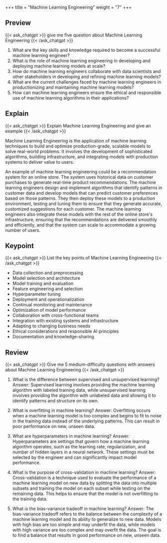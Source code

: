 +++
title = "Machine Learning Engineering"
weight = "7"
+++
## Preview
{{< ask_chatgpt >}}
give me five question about Machine Learning Engineering
{{< /ask_chatgpt >}}

1. What are the key skills and knowledge required to become a successful machine learning engineer?
2. What is the role of machine learning engineering in developing and deploying machine learning models at scale?
3. How do machine learning engineers collaborate with data scientists and other stakeholders in developing and refining machine learning models?
4. What are the current challenges faced by machine learning engineers in productionizing and maintaining machine learning models?
5. How can machine learning engineers ensure the ethical and responsible use of machine learning algorithms in their applications?   

## Explain
{{< ask_chatgpt >}}
Explain Machine Learning Engineering and give an example
{{< /ask_chatgpt >}}

Machine Learning Engineering is the application of machine learning techniques to build and optimize production-grade, scalable models to solve real-world problems. It involves the development of sophisticated algorithms, building infrastructure, and integrating models with production systems to deliver value to users.

An example of machine learning engineering could be a recommendation system for an online store. The system uses historical data on customer purchases to generate real-time product recommendations. The machine learning engineers design and implement algorithms that identify patterns in customer data and develop models that can predict customer preferences based on those patterns. They then deploy these models to a production environment, testing and tuning them to ensure that they generate accurate, customized suggestions for each customer. The machine learning engineers also integrate these models with the rest of the online store's infrastructure, ensuring that the recommendations are delivered smoothly and efficiently, and that the system can scale to accommodate a growing number of users.   

## Keypoint
{{< ask_chatgpt >}}
List the key points of Machine Learning Engineering
{{< /ask_chatgpt >}}

- Data collection and preprocessing 
- Model selection and architecture 
- Model training and evaluation 
- Feature engineering and selection 
- Hyperparameter tuning 
- Deployment and operationalization 
- Continual monitoring and maintenance 
- Optimization of model performance 
- Collaboration with cross-functional teams 
- Integration with existing systems and infrastructure 
- Adapting to changing business needs 
- Ethical considerations and responsible AI principles 
- Documentation and knowledge-sharing   

## Review
{{< ask_chatgpt >}}
Give me 5 medium-difficulty questions with answers about Machine Learning Engineering
{{< /ask_chatgpt >}}

1. What is the difference between supervised and unsupervised learning?
Answer: Supervised learning involves providing the machine learning algorithm with labeled training data, while unsupervised learning involves providing the algorithm with unlabeled data and allowing it to identify patterns and structure on its own.

2. What is overfitting in machine learning?
Answer: Overfitting occurs when a machine learning model is too complex and begins to fit to noise in the training data instead of the underlying patterns. This can result in poor performance on new, unseen data.

3. What are hyperparameters in machine learning?
Answer: Hyperparameters are settings that govern how a machine learning algorithm operates, such as the learning rate, regularization, and number of hidden layers in a neural network. These settings must be selected by the engineer and can significantly impact model performance.

4. What is the purpose of cross-validation in machine learning?
Answer: Cross-validation is a technique used to evaluate the performance of a machine learning model on new data by splitting the data into multiple subsets and training the model on each subset while testing on the remaining data. This helps to ensure that the model is not overfitting to the training data.

5. What is the bias-variance tradeoff in machine learning?
Answer: The bias-variance tradeoff refers to the balance between the complexity of a machine learning model and its ability to generalize to new data. Models with high bias are too simple and may underfit the data, while models with high variance are too complex and may overfit the data. The goal is to find a balance that results in good performance on new, unseen data.   

